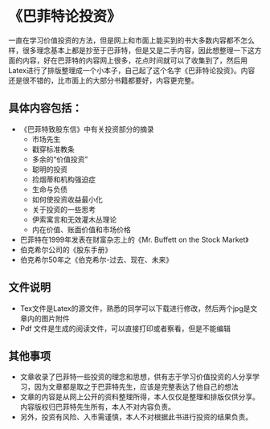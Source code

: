 # 《巴菲特论投资》

一直在学习价值投资的方法，但是网上和市面上能买到的书大多数内容都不怎么样，很多理念基本上都是抄至于巴菲特，但是又是二手内容，因此想整理一下这方面的内容，好在巴菲特的内容网上很多，花点时间就可以了收集到了，然后用Latex进行了排版整理成一个小本子，自己起了这个名字《巴菲特论投资》。内容还是很不错的，比市面上的大部分书籍都要好，内容更完整。

## 具体内容包括：

- 《巴菲特致股东信》中有关投资部分的摘录
  - 市场先生
  - 戳穿标准教条
  - 多余的“价值投资”
  - 聪明的投资
  - 捡烟蒂和机构强迫症
  - 生命与负债
  - 如何使投资收益最小化
  - 关于投资的一些思考
  - 伊索寓言和无效灌木丛理论
  - 内在价值、账面价值和市场价格
- 巴菲特在1999年发表在财富杂志上的《Mr. Buffett on the Stock Market》
- 伯克希尔公司的《股东手册》
- 伯克希尔50年之《伯克希尔-过去、现在、未来》

## 文件说明

- Tex文件是Latex的源文件，熟悉的同学可以下载进行修改，然后两个jpg是文章内的图片附件
- Pdf 文件是生成的阅读文件，可以直接打印或者察看，但是不能编辑

## 其他事项

- 文章收录了巴菲特一些投资的理念和思想，供有志于学习价值投资的人分享学习，因为文章都是取之于巴菲特先生，应该是完整表达了他自己的想法
- 文章的内容是从网上公开的资料整理所得，本人仅仅是整理和排版仅供分享。内容版权归巴菲特先生所有，本人不对内容负责。
- 另外，投资有风险、入市需谨慎，本人不对根据此书进行投资的结果负责。
